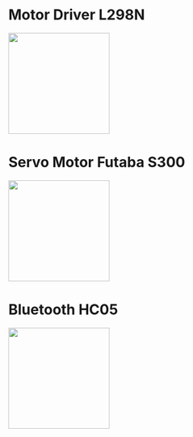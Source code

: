 # Motor Driver L298N
<img src="https://www.smart-prototyping.com/image/cache/data/9_Modules/101861%20LN298N%20dual%20H-bridge%20driver%20motor/1-750x750.jpg" width="200" height="200">

# Servo Motor Futaba S300
<img src="https://encrypted-tbn0.gstatic.com/images?q=tbn:ANd9GcSf5YdYXZTUn8OVS4suqkd4ME5Uy2wVYfHx1FnPmYiT_nKncrh5" width="200" height="200">

# Bluetooth HC05
<img src="https://storage.googleapis.com/stateless-www-faranux-com/2016/12/other_1-5810-75078-1-zoom.jpg" width="200" height="200">

